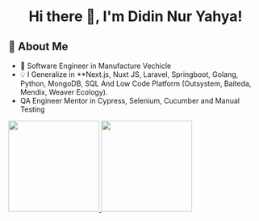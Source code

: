 <h1 align="center">Hi there 👋, I'm Didin Nur Yahya!</h1>

## 🚀 About Me  
- 🏢 Software Engineer in Manufacture Vechicle
- 💡 I Generalize in **Next.js, Nuxt JS, Laravel, Springboot, Golang, Python, MongoDB, SQL And Low Code Platform (Outsystem, Baiteda, Mendix, Weaver Ecology).
-  QA Engineer Mentor in Cypress, Selenium, Cucumber and Manual Testing

<p align="left">
<a href="https://github.com/dzoxploit">
  <img height="180em" src="https://github-readme-stats-eight-theta.vercel.app/api?username=dzoxploit&show_icons=true&theme=algolia&include_all_commits=true&count_private=true"/>
  <img height="180em" src="https://github-readme-stats-eight-theta.vercel.app/api/top-langs/?username=dzoxploit&layout=compact&langs_count=8&theme=algolia"/>
</a>
</p> 
